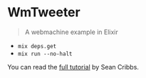 # WmTweeter

> A webmachine example in Elixir

- `mix deps.get`
- `mix run --no-halt`

You can read the [full tutorial](http://seancribbs.com/tech/2016/07/07/webmachine-elixir-tutorial-1/) by Sean Cribbs.
